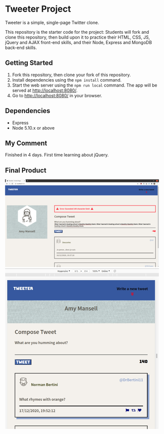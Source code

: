 # Tweeter Project

Tweeter is a simple, single-page Twitter clone.

This repository is the starter code for the project: Students will fork and clone this repository, then build upon it to practice their HTML, CSS, JS, jQuery and AJAX front-end skills, and their Node, Express and MongoDB back-end skills.

## Getting Started

1. Fork this repository, then clone your fork of this repository.
2. Install dependencies using the `npm install` command.
3. Start the web server using the `npm run local` command. The app will be served at <http://localhost:8080/>.
4. Go to <http://localhost:8080/> in your browser.

## Dependencies

- Express
- Node 5.10.x or above

## My Comment
Finished in 4 days. First time learning about jQuery.

## Final Product

!["Screenshot of new tweet error"](https://github.com/firebfm/tweeter/blob/master/docs/tweet-error.png)
!["Screenshot of responsive page for mobile"](https://github.com/firebfm/tweeter/blob/master/docs/tweet-mobile.jpg)
